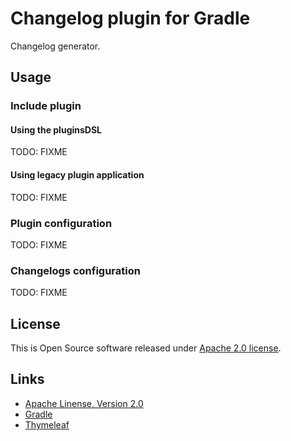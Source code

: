 # Changelog plugin for Gradle

Changelog generator.

## Usage

### Include plugin

#### Using the pluginsDSL

TODO: FIXME

#### Using legacy plugin application

TODO: FIXME

### Plugin configuration

TODO: FIXME

### Changelogs configuration

TODO: FIXME

## License

This is Open Source software released under [Apache 2.0 license](./LICENSE).

## Links

* [Apache Linense, Version 2.0](https://apache.org/licenses/LICENSE-2.0)
* [Gradle](https://gradle.org/)
* [Thymeleaf](https://www.thymeleaf.org/)
